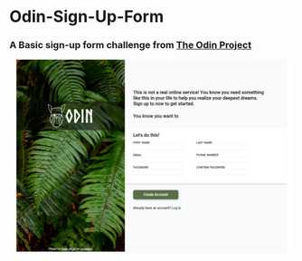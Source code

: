# Odin-Sign-Up-Form
### A Basic sign-up form challenge from [The Odin Project]([URL](https://www.theodinproject.com/dashboard))
 
![Form image](https://github.com/Addysd/Odin-Sign-Up-Form/blob/main/assets/Screenshot%202024-12-06%20192756.png)
